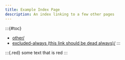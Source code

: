 ```yaml
---
title: Example Index Page
description: An index linking to a few other pages
---
```


:::{#toc}
- [other/](./other/)
- [excluded-always (this link should be dead always)/](./excluded-always/)
:::

:::{.red}
some text that is red
:::
